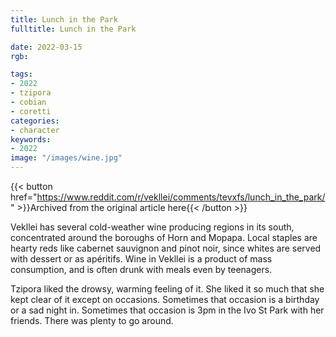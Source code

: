 ```yaml
---
title: Lunch in the Park
fulltitle: Lunch in the Park

date: 2022-03-15
rgb:

tags:
- 2022
- tzipora
- cobian
- coretti
categories:
- character
keywords:
- 2022
image: "/images/wine.jpg"
---
```


{{< button href="https://www.reddit.com/r/vekllei/comments/tevxfs/lunch_in_the_park/" >}}Archived from the original article here{{< /button >}}

Vekllei has several cold-weather wine producing regions in its south, concentrated around the boroughs of Horn and Mopapa. Local staples are hearty reds like cabernet sauvignon and pinot noir, since whites are served with dessert or as apéritifs. Wine in Vekllei is a product of mass consumption, and is often drunk with meals even by teenagers. 

Tzipora liked the drowsy, warming feeling of it. She liked it so much that she kept clear of it except on occasions. Sometimes that occasion is a birthday or a sad night in. Sometimes that occasion is 3pm in the Ivo St Park with her friends. There was plenty to go around.